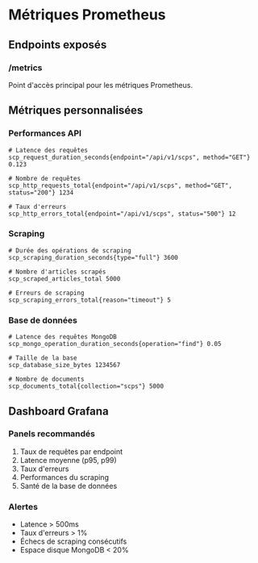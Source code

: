 # Métriques Prometheus

## Endpoints exposés

### /metrics
Point d'accès principal pour les métriques Prometheus.

## Métriques personnalisées

### Performances API
```
# Latence des requêtes
scp_request_duration_seconds{endpoint="/api/v1/scps", method="GET"} 0.123

# Nombre de requêtes
scp_http_requests_total{endpoint="/api/v1/scps", method="GET", status="200"} 1234

# Taux d'erreurs
scp_http_errors_total{endpoint="/api/v1/scps", status="500"} 12
```

### Scraping
```
# Durée des opérations de scraping
scp_scraping_duration_seconds{type="full"} 3600

# Nombre d'articles scrapés
scp_scraped_articles_total 5000

# Erreurs de scraping
scp_scraping_errors_total{reason="timeout"} 5
```

### Base de données
```
# Latence des requêtes MongoDB
scp_mongo_operation_duration_seconds{operation="find"} 0.05

# Taille de la base
scp_database_size_bytes 1234567

# Nombre de documents
scp_documents_total{collection="scps"} 5000
```

## Dashboard Grafana

### Panels recommandés

1. Taux de requêtes par endpoint
2. Latence moyenne (p95, p99)
3. Taux d'erreurs
4. Performances du scraping
5. Santé de la base de données

### Alertes

- Latence > 500ms
- Taux d'erreurs > 1%
- Échecs de scraping consécutifs
- Espace disque MongoDB < 20%
